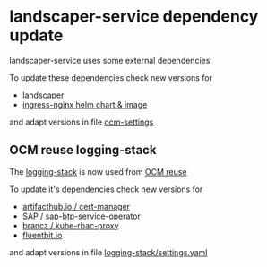 <!--
SPDX-FileCopyrightText: 2023 "SAP SE or an SAP affiliate company and Gardener contributors"

SPDX-License-Identifier: Apache-2.0
-->

# landscaper-service dependency update

landscaper-service uses some external dependencies.

To update these dependencies check new versions for

- [landscaper](https://github.com/gardener/landscaper/releases)
- [ingress-nginx helm chart & image](https://github.com/kubernetes/ingress-nginx/releases)

and adapt versions in file [ocm-settings](../../.landscaper/ocm-settings.yaml)

## OCM reuse logging-stack

The [logging-stack](https://github.tools.sap/ocm-reuse/logging-stack) is now used from [OCM reuse](https://github.tools.sap/ocm-reuse)

To update it's dependencies check new versions for

- [artifacthub.io / cert-manager](https://artifacthub.io/packages/helm/cert-manager/cert-manager)
- [SAP / sap-btp-service-operator](https://github.com/SAP/sap-btp-service-operator/releases/)
- [brancz / kube-rbac-proxy](https://quay.io/repository/brancz/kube-rbac-proxy?tab=tags&tag=latest)
- [fluentbit.io](https://docs.fluentbit.io/manual/installation/docker#tags-and-versions)

and adapt versions in file [logging-stack/settings.yaml](https://github.tools.sap/ocm-reuse/logging-stack/blob/main/logging-stack/settings.yaml)

